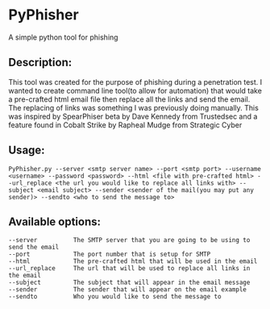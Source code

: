 # PyPhisher

A simple python tool for phishing

## Description:
This tool was created for the purpose of phishing during a penetration test. I wanted to create command line tool(to allow for automation) that would take a pre-crafted html email file then replace all the links and send the email. The replacing of links was something I was previously doing manually. This was inspired by SpearPhiser beta by Dave Kennedy from Trustedsec and a feature found in Cobalt Strike by Rapheal Mudge from Strategic Cyber

## Usage:
```
PyPhisher.py --server <smtp server name> --port <smtp port> --username <username> --password <password> --html <file with pre-crafted html> --url_replace <the url you would like to replace all links with> --subject <email subject> --sender <sender of the mail(you may put any sender)> --sendto <who to send the message to>
```
## Available options:
```
--server          The SMTP server that you are going to be using to send the email
--port            The port number that is setup for SMTP
--html            The pre-crafted html that will be used in the email
--url_replace     The url that will be used to replace all links in the email
--subject         The subject that will appear in the email message
--sender          The sender that will appear on the email example
--sendto          Who you would like to send the message to
```
